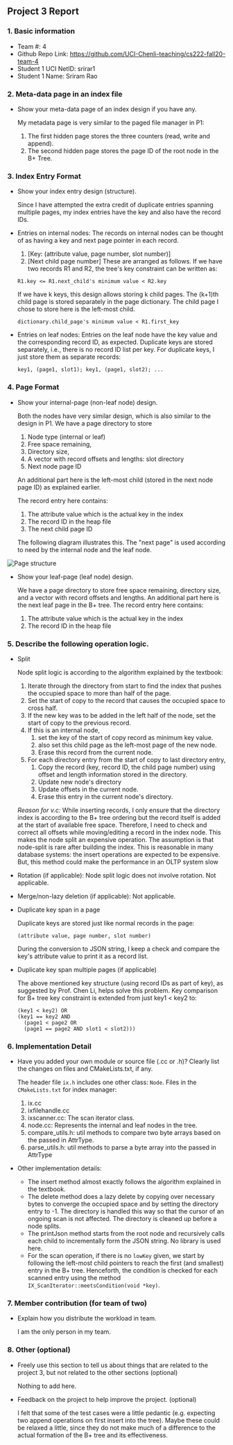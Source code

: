 ## Project 3 Report


### 1. Basic information
 - Team #: 4
 - Github Repo Link: https://github.com/UCI-Chenli-teaching/cs222-fall20-team-4
 - Student 1 UCI NetID: srirar1
 - Student 1 Name: Sriram Rao


### 2. Meta-data page in an index file
- Show your meta-data page of an index design if you have any. 

  My metadata page is very similar to the paged file manager in P1: 
  1. The first hidden page stores the three counters (read, write and append).
  2. The second hidden page stores the page ID of the root node in the B+ Tree.

### 3. Index Entry Format
- Show your index entry design (structure). 

  Since I have attempted the extra credit of duplicate entries spanning multiple pages, my index entries have the key and also have the record IDs.

 - Entries on internal nodes: 
    The records on internal nodes can be thought of as having a key and next page pointer in each record.
    1. \[Key: (attribute value, page number, slot number)\]
    2. \[Next child page number\]
    These are arranged as follows. 
    If we have two records R1 and R2, the tree's key constraint can be written as:
      ```
      R1.key <= R1.next_child's minimum value < R2.key
      ```
    If we have k keys, this design allows storing k child pages. 
    The (k+1)th child page is stored separately in the page dictionary. 
    The child page I chose to store here is the left-most child.
      ```
      dictionary.child_page's minimum value < R1.first_key
      ```
     
  - Entries on leaf nodes:
  Entries on the leaf node have the key value and the corresponding record ID, as expected. 
  Duplicate keys are stored separately, i.e., there is no record ID list per key. For duplicate keys, I just store them as separate records:
    ```
    key1, (page1, slot1); key1, (page1, slot2); ... 
    ```

### 4. Page Format
- Show your internal-page (non-leaf node) design.

  Both the nodes have very similar design, which is also similar to the design in P1. 
  We have a page directory to store
  1. Node type (internal or leaf) 
  1. Free space remaining, 
  2. Directory size, 
  3. A vector with record offsets and lengths: slot directory
  4. Next node page ID
  
  An additional part here is the left-most child (stored in the next node page ID) as explained earlier.

  The record entry here contains: 
    1. The attribute value which is the actual key in the index 
    2. The record ID in the heap file 
    3. The next child page ID

  The following diagram illustrates this. 
The "next page" is used according to need by the internal node and the leaf node.

![Page structure](images/index_page.png)

- Show your leaf-page (leaf node) design.

  We have a page directory to store free space remaining, directory size, and a vector with record offsets and lengths.
An additional part here is the next leaf page in the B+ tree.
The record entry here contains: 
    1. The attribute value which is the actual key in the index 
    2. The record ID in the heap file 

### 5. Describe the following operation logic.
- Split
  
  Node split logic is according to the algorithm explained by the textbook:
  1. Iterate through the directory from start to find the index that pushes the occupied space to more than half of the page.
  2. Set the start of copy to the record that causes the occupied space to cross half.
  3. If the new key was to be added in the left half of the node, set the start of copy to the previous record.
  4. If this is an internal node, 
     1. set the key of the start of copy record as minimum key value.
     2. also set this child page as the left-most page of the new node.
     3. Erase this record from the current node.
  5. For each directory entry from the start of copy to last directory entry,
     1. Copy the record (key, record ID, the child page number) using offset and length information stored in the directory.
     2. Update new node's directory
     3. Update offsets in the current node.
     3. Erase this entry in the current node's directory.
  
  *Reason for v.c:* While inserting records, I only ensure that the directory index is according to the B+ tree ordering but the record itself is added at the start of available free space.
  Therefore, I need to check and correct all offsets while moving/editing a record in the index node. 
  This makes the node split an expensive operation. The assumption is that node-split is rare after building the index. 
  This is reasonable in many database systems: the insert operations are expected to be expensive.
  But, this method could make the performance in an OLTP system slow   

- Rotation (if applicable): Node split logic does not involve rotation. Not applicable.

- Merge/non-lazy deletion (if applicable): Not applicable.

- Duplicate key span in a page
  
  Duplicate keys are stored just like normal records in the page:
  ```
  (attribute value, page number, slot number)
  ``` 
  During the conversion to JSON string, I keep a check and compare the key's attribute value to print it as a record list.

- Duplicate key span multiple pages (if applicable)
  
  The above mentioned key structure (using record IDs as part of key), as suggested by Prof. Chen Li, helps solve this problem.
  Key comparison for B+ tree key constraint is extended from just key1 < key2 to:
  ```
  (key1 < key2) OR 
  (key1 == key2 AND 
    (page1 < page2 OR 
    (page1 == page2 AND slot1 < slot2)))
  ``` 
  

### 6. Implementation Detail
- Have you added your own module or source file (.cc or .h)? 
  Clearly list the changes on files and CMakeLists.txt, if any.

  The header file ```ix.h``` includes one other class: ```Node```.
  Files in the ```CMakeLists.txt``` for index manager:
  1. ix.cc 
  2. ixfilehandle.cc
  3. ixscanner.cc: The scan iterator class.
  4. node.cc: Represents the internal and leaf nodes in the tree.
  5. compare_utils.h: util methods to compare two byte arrays based on the passed in AttrType.
  6. parse_utils.h: util methods to parse a byte array into the passed in AttrType

- Other implementation details:
  
  - The insert method almost exactly follows the algorithm explained in the textbook.
  - The delete method does a lazy delete by copying over necessary bytes to converge the occupied space and by setting the directory entry to -1. 
  The directory is handled this way so that the cursor of an ongoing scan is not affected. 
  The directory is cleaned up before a node splits.
  - The printJson method starts from the root node and recursively calls each child to incrementally form the JSON string. No library is used here.
  - For the scan operation, if there is no ```lowKey``` given, we start by following the left-most child pointers to reach the first (and smallest) entry in the B+ tree.
  Henceforth, the condition is checked for each scanned entry using the method ```IX_ScanIterator::meetsCondition(void *key)```. 

### 7. Member contribution (for team of two)
- Explain how you distribute the workload in team.
  
  I am the only person in my team.

### 8. Other (optional)
- Freely use this section to tell us about things that are related to the project 3, but not related to the other sections (optional)

  Nothing to add here.

- Feedback on the project to help improve the project. (optional)

  I felt that some of the test cases were a little pedantic (e.g. expecting two append operations on first insert into the tree).
Maybe these could be relaxed a little, since they do not make much of a difference to the actual formation of the B+ tree and its effectiveness.
